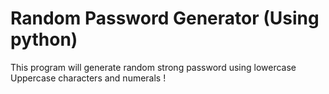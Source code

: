 # Random Password Generator (Using python)

This program will generate random strong password using lowercase Uppercase characters and numerals !

